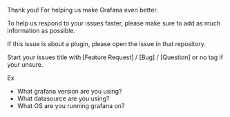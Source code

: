 Thank you! For helping us make Grafana even better.

To help us respond to your issues faster, please make sure to add as much information as possible.

If this issue is about a plugin, please open the issue in that repository.

Start your issues title with [Feature Request] / [Bug] / [Question] or no tag if your unsure.

Ex
* What grafana version are you using?
* What datasource are you using?
* What OS are you running grafana on?
